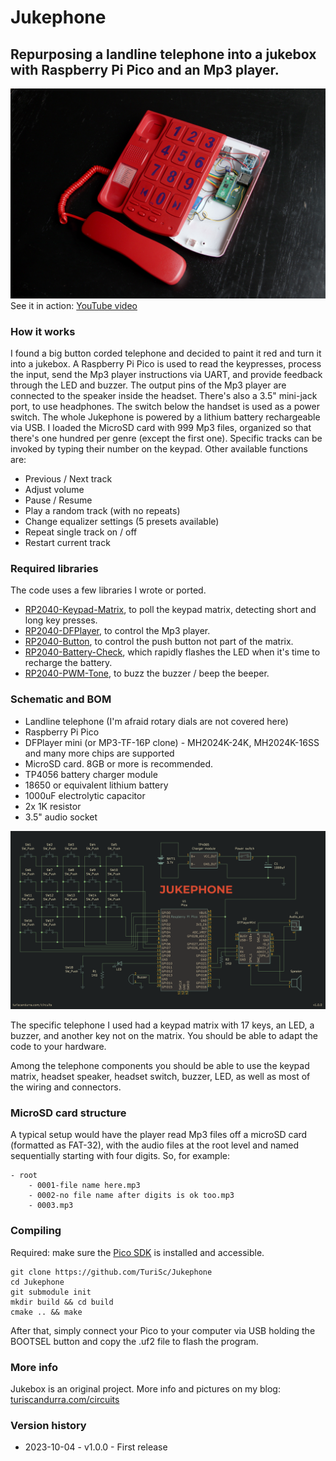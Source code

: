 # Jukephone

## Repurposing a landline telephone into a jukebox with Raspberry Pi Pico and an Mp3 player.

![Jukephone](images/Jukephone_01.jpg)
See it in action: [YouTube video](https://xxx)

### How it works

I found a big button corded telephone and decided to paint it red and turn it into a jukebox.
A Raspberry Pi Pico is used to read the keypresses, process the input, send the Mp3 player instructions via UART, and provide feedback through the LED and buzzer.
The output pins of the Mp3 player are connected to the speaker inside the headset. There's also a 3.5" mini-jack port, to use headphones. The switch below the handset is used as a power switch.
The whole Jukephone is powered by a lithium battery rechargeable via USB.
I loaded the MicroSD card with 999 Mp3 files, organized so that there's one hundred per genre (except the first one). Specific tracks can be invoked by typing their number on the keypad.
Other available functions are:

- Previous / Next track
- Adjust volume
- Pause / Resume
- Play a random track (with no repeats)
- Change equalizer settings (5 presets available)
- Repeat single track on / off
- Restart current track

### Required libraries

The code uses a few libraries I wrote or ported.

- [RP2040-Keypad-Matrix](https://github.com/TuriSc/RP2040-Keypad-Matrix), to poll the keypad matrix, detecting short and long key presses.
- [RP2040-DFPlayer](https://github.com/TuriSc/RP2040-DFPlayer), to control the Mp3 player.
- [RP2040-Button](https://github.com/TuriSc/RP2040-Button), to control the push button not part of the matrix.
- [RP2040-Battery-Check](https://github.com/TuriSc/RP2040-Battery-Check), which rapidly flashes the LED when it's time to recharge the battery.
- [RP2040-PWM-Tone](https://github.com/TuriSc/RP2040-PWM-Tone), to buzz the buzzer / beep the beeper.

### Schematic and BOM

- Landline telephone (I'm afraid rotary dials are not covered here)
- Raspberry Pi Pico
- DFPlayer mini (or MP3-TF-16P clone) - MH2024K-24K, MH2024K-16SS and many more chips are supported
- MicroSD card. 8GB or more is recommended.
- TP4056 battery charger module
- 18650 or equivalent lithium battery
- 1000uF electrolytic capacitor
- 2x 1K resistor
- 3.5" audio socket

![Schematic](images/Jukephone_schematic.png)

The specific telephone I used had a keypad matrix with 17 keys, an LED, a buzzer, and another key not on the matrix. You should be able to adapt the code to your hardware.

Among the telephone components you should be able to use the keypad matrix, headset speaker, headset switch, buzzer, LED, as well as most of the wiring and connectors.

### MicroSD card structure

A typical setup would have the player read Mp3 files off a microSD card (formatted as FAT-32), with the audio files at the root level and named sequentially starting with four digits. So, for example:

```
- root
    - 0001-file name here.mp3
    - 0002-no file name after digits is ok too.mp3
    - 0003.mp3
```

### Compiling

Required: make sure the [Pico SDK](https://github.com/raspberrypi/pico-sdk) is installed and accessible.

```shell
git clone https://github.com/TuriSc/Jukephone
cd Jukephone
git submodule init
mkdir build && cd build
cmake .. && make
```

After that, simply connect your Pico to your computer via USB holding the BOOTSEL button and copy the .uf2 file to flash the program.

### More info

Jukebox is an original project. More info and pictures on my blog: [turiscandurra.com/circuits](https://turiscandurra.com/circuits)

### Version history

- 2023-10-04 - v1.0.0 - First release
